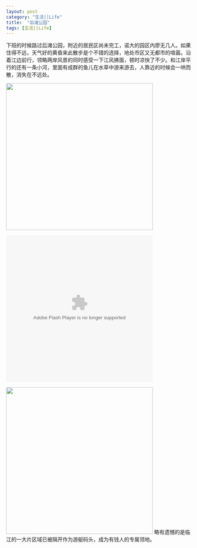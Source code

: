```yaml
---
layout: post
category: "生活||Life"
title:  "后滩公园"
tags: [生活||Life] 
---
```

下班的时候路过后滩公园，附近的居民区尚未完工，诺大的园区内廖无几人。如果住得不远，天气好的黄昏来此散步是个不错的选择，地处市区又无都市的喧嚣。沿着江边前行，领略两岸风景的同时感受一下江风拂面，顿时凉快了不少。和江岸平行的还有一条小河，里面有成群的鱼儿在水草中游来游去，人靠近的时候会一哄而散，消失在不远处。
   
<img src="http://www1.gypsii.com.cn/attachments/010/v428/79990428/569/1439300097569.jpg?t=2" width=400px> 

 

<embed src="http://img.app.meitudata.com/meitumv/mtplayer4/swf/mp4Player.swf?data=%7B%22id%22%3A87240501%2C%22source%22%3A%22embed%22%7D&vcastr_file=http%3A%2F%2Fmvvideo1.meitudata.com%2F53e0c806311669100.mp4&logoText=Ta%E7%9A%84%E7%BE%8E%E6%8B%8D&appDownloadURL=http%3A%2F%2Fwww.meipai.com%2Fuser%2F34159120&shareEnabled=1&shareTitle=%E5%90%8E%E6%BB%A9%E5%85%AC%E5%9B%AD&qzoneShareURL=http%3A%2F%2Fsns.qzone.qq.com%2Fcgi-bin%2Fqzshare%2Fcgi_qzshare_onekey%3Furl%3Dhttp%3A%2F%2Fwww.meipai.com%2Fmedia%2F87240501%26site%3D%E7%BE%8E%E6%8B%8D&qqShareURL=http%3A%2F%2Fconnect.qq.com%2Fwidget%2Fshareqq%2Findex.html%3Furl%3Dhttp%3A%2F%2Fwww.meipai.com%2Fmedia%2F87240501%26site%3D%E7%BE%8E%E6%8B%8D&weiboShareURL=http%3A%2F%2Fservice.weibo.com%2Fshare%2Fshare.php%3Fappkey%3D680740738%26ralateUid%3D2312920530%26sourceUrl%3Dhttp%3A%2F%2Fwww.meipai.com%2F%26content%3Dutf8%26searchPic%3Dfalse%26url%3Dhttp%3A%2F%2Fwww.meipai.com%2Fmedia%2F87240501" width="400" height="400" quality="high" align="middle" allowScriptAccess="always" allowFullScreen="true" mode="transparent" type="application/x-shockwave-flash"></embed>

<img src="http://www1.gypsii.com.cn/attachments/010/v428/79990428/864/1439352981864.jpg?t=2" width=400px>       
略有遗憾的是临江的一大片区域已被隔开作为游艇码头，成为有钱人的专属领地。

